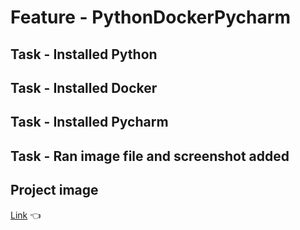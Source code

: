 # Feature - PythonDockerPycharm
## Task - Installed Python
## Task - Installed Docker
## Task - Installed Pycharm
## Task - Ran image file and screenshot added 
## Project image
[Link](https://github.com/tejranu/PythonDockerPycharm/blob/master/HM1.png) :point_left:
